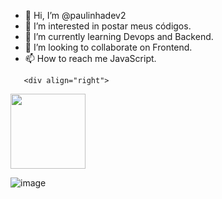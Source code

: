 - 👋 Hi, I’m @paulinhadev2
- 👀 I’m interested in postar meus códigos.
- 🌱 I’m currently learning Devops and Backend.
- 💞️ I’m looking to collaborate on Frontend.
- 📫 How to reach me JavaScript.

<!---
paulinhadev2/paulinhadev2 is a ✨ special ✨ repository because its `README.md` (this file) appears on your GitHub profile.
You can click the Preview link to take a look at your changes.
--->


       <div align="right">
<img src="https://images4.alphacoders.com/882/thumbbig-882921.webp" width="120px"
 />
</div>




![image](https://user-images.githubusercontent.com/121134832/211650551-3c501542-d151-40e2-8cf5-2ac7d94d41bb.png)



 



